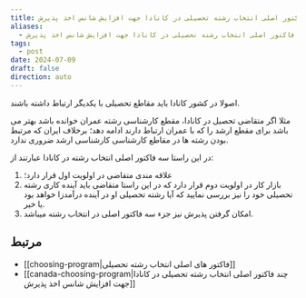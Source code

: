 ```yaml
---
title: چند فاکتور اصلی انتخاب رشته تحصیلی در کانادا جهت افزایش شانس اخذ پذیرش
aliases:
  - چند فاکتور اصلی انتخاب رشته تحصیلی در کانادا جهت افزایش شانس اخذ پذیرش
tags:
  - post
date: 2024-07-09
draft: false
direction: auto
---
```


اصولا در کشور کانادا باید مقاطع تحصیلی با یکدیگر ارتباط داشته باشند.

مثلا اگر متقاضی تحصیل در کانادا، مقطع کارشناسی رشته عمران خوانده باشد بهتر می باشد برای مقطع ارشد را که با عمران ارتباط دارند ادامه دهد؛ برخلاف ایران که مرتبط بودن رشته ها در مقاطع کارشناسی کارشناسی ارشد ضروری ندارد. 

در این راستا سه فاکتور اصلی انتخاب رشته در کانادا عبارتند از: 

1. علاقه مندی متقاضی در اولویت اول قرار دارد؛ 
2. بازار کار در اولویت دوم قرار دارد که در این راستا متقاضی باید آینده کاری رشته تحصیلی خود را نیز بررسی نمایید که آیا رشته تحصیلی او در آینده درآمدزا خواهد بود یا خیر. 
3. امکان گرفتن پذیرش نیز جزء سه فاکتور اصلی در انتخاب رشته میباشد.




## مرتبط

- [[choosing-program|فاکتور های اصلی انتخاب رشته تحصیلی]]
- [[canada-choosing-program|چند فاکتور اصلی انتخاب رشته تحصیلی در کانادا جهت افزایش شانس اخذ پذیرش]]
